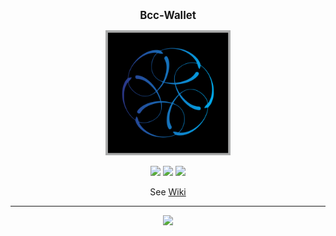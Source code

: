 <p align="center">
  <big><strong>Bcc-Wallet</strong></big>
</p>

<p align="center">
  <img width="200" src=".github/images/bcc-logo.png"/>
</p>

<p align="center">
  <img src="https://img.shields.io/badge/version-2.0.0-ff69b4.svg?style=for-the-badge" />
  <a href="https://travis-ci.org/The-Blockchain-Company/bcc-wallet"><img src="https://img.shields.io/travis/The-Blockchain-Company/bcc-wallet.svg?style=for-the-badge" /></a>
  <a href="https://coveralls.io/github/The-Blockchain-Company/bcc-wallet"><img src="https://img.shields.io/coveralls/github/The-Blockchain-Company/bcc-wallet.svg?style=for-the-badge" /></a>
</p>

<p align="center">
  See <a href="https://github.com/The-Blockchain-Company/bcc-wallet/wiki">Wiki</a>
</p>

<hr/>

<p align="center">
  <a href="https://github.com/The-Blockchain-Company/bcc-wallet/blob/develop/LICENSE"><img src="https://img.shields.io/github/license/The-Blockchain-Company/bcc-wallet.svg?style=for-the-badge" /></a>
</p>

